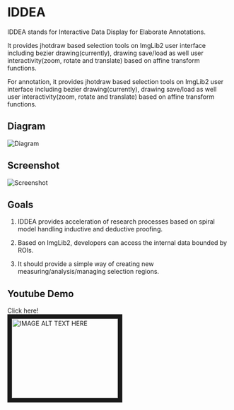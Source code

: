 IDDEA
=====

IDDEA stands for Interactive Data Display for Elaborate Annotations.

It provides jhotdraw based selection tools on ImgLib2 user interface including bezier drawing(currently), drawing save/load as well user interactivity(zoom, rotate and translate) based on affine transform functions.

For annotation, it provides jhotdraw based selection tools on ImgLib2 user interface
including bezier drawing(currently), drawing save/load as well user
interactivity(zoom, rotate and translate) based on affine transform functions.

Diagram
--
![Diagram](https://github.com/hkmoon/IDDEA/blob/master/InteractiveDisplay/doc/IDDEA-mindmap.png?raw=true)

Screenshot
--
![Screenshot](https://github.com/hkmoon/IDDEA/blob/master/InteractiveDisplay/doc/screenshot01.png?raw=true)

Goals
------

1. IDDEA provides acceleration of research processes based on spiral model handling inductive and deductive proofing.

2. Based on ImgLib2, developers can access the internal data bounded by ROIs.

3. It should provide a simple way of creating new measuring/analysis/managing selection regions.


Youtube Demo
--

Click here!<br/>
<a href="http://www.youtube.com/watch?feature=player_embedded&v=I410tC76-ws" target="_blank">
<img src="http://img.youtube.com/vi/I410tC76-ws/0.jpg" alt="IMAGE ALT TEXT HERE" width="240" height="180" border="10" />
</a>
